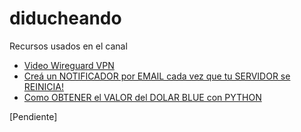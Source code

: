 # diducheando

Recursos usados en el canal

 - [Video Wireguard VPN](https://github.com/aerodiduch/diducheando/tree/master/wireguard-vpn)
 - [Creá un NOTIFICADOR por EMAIL cada vez que tu SERVIDOR se REINICIA!](https://github.com/aerodiduch/diducheando/tree/master/notificador-linux)
- [Como OBTENER el VALOR del DOLAR BLUE con PYTHON](https://github.com/aerodiduch/diducheando/tree/master/dolar-scrapper)

[Pendiente]


